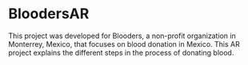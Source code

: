 # BloodersAR

This project was developed for Blooders, a non-profit organization in Monterrey, Mexico, that focuses on blood donation in Mexico. This AR project explains the different steps in the process of donating blood.
